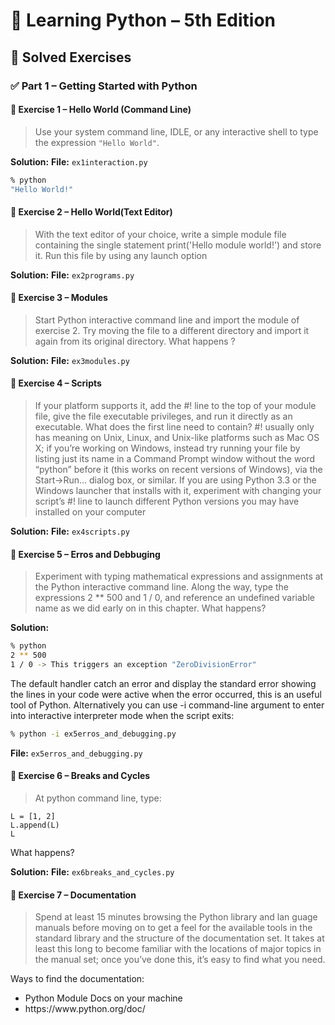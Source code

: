 # 📘 Learning Python – 5th Edition

## 📖 Solved Exercises

### ✅ Part 1 – Getting Started with Python

#### 🧪 Exercise 1 – Hello World (Command Line)

> Use your system command line, IDLE, or any interactive shell to type the expression `"Hello World"`.

**Solution:**
**File:** `ex1interaction.py`
```bash
% python
"Hello World!"
```

#### 🧪 Exercise 2 – Hello World(Text Editor)

>  With the text editor of your choice, write a simple module file containing
the single statement print('Hello module world!') and store it.
Run this file by using any launch option

**Solution:**
**File:** `ex2programs.py`

#### 🧪 Exercise 3 – Modules

>  Start Python interactive command line and import the module of exercise 2. Try moving the file to a different directory and import it again from its original directory. What happens ?

**Solution:**
**File:** `ex3modules.py`

#### 🧪 Exercise 4 – Scripts

>  If your platform supports it, add the #! line to the top of your module file, give the file executable privileges, and run it directly as an executable. What does the first line need to contain? #! usually only has meaning on Unix, Linux, and Unix-like platforms such as Mac OS X; if you’re working on Windows, instead try running your file by listing just its name in a Command Prompt window without the word “python” before it (this works on recent versions of Windows), via the Start→Run... dialog box, or similar. If you are using Python 3.3 or the Windows launcher that installs with it, experiment with changing your script’s #! line to launch different Python versions you may have installed on your computer

**Solution:**
**File:** `ex4scripts.py`

#### 🧪 Exercise 5 – Erros and Debbuging

>  Experiment with typing mathematical expressions and assignments at the Python interactive command line. Along the way, type the expressions 2 ** 500 and 1 / 0, and reference an undefined variable name as we did early on in this chapter. What happens?

**Solution:**
```bash
% python
2 ** 500
1 / 0 -> This triggers an exception "ZeroDivisionError" 
```

The default handler catch an error and display the standard error showing the lines in your code were active when the error occurred, this is an useful tool of Python. Alternatively you can use -i command-line argument to enter into interactive interpreter mode when the script exits:

```bash
% python -i ex5erros_and_debugging.py

```
**File:** `ex5erros_and_debugging.py`

#### 🧪 Exercise 6 – Breaks and Cycles

> At python command line, type:

    L = [1, 2]
    L.append(L)
    L

What happens? 

**Solution:**
**File:** `ex6breaks_and_cycles.py`

#### 🧪 Exercise 7 – Documentation

> Spend at least 15 minutes browsing the Python library and lan
guage manuals before moving on to get a feel for the available tools in the standard
 library and the structure of the documentation set. It takes at least this long to
 become familiar with the locations of major topics in the manual set; once you’ve
 done this, it’s easy to find what you need.

Ways to find the documentation:
<ul>
    <li>Python Module Docs on your machine</li>
    <li>https://www.python.org/doc/</li>
</ul>
